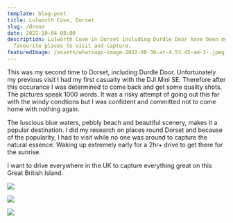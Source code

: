 ```yaml
---
template: blog-post
title: Lulworth Cove, Dorset
slug: /drone
date: 2022-10-04 08:00
description: Lulworth Cove in Dorset including Durdle Door have been my
  favourite places to visit and capture.
featuredImage: /assets/whatsapp-image-2022-08-30-at-4.53.45-am-1-.jpeg
---
```

This was my second time to Dorset, including Durdle Door. Unfortunately my previous visit I had my first casualty with the DJI Mini SE. Therefore after this occurance I was determined to come back and get some quality shots. The pictures speak 1000 words. It was a risky attempt of going out this far with the windy condtions but I was confident and committed not to come home with nothing again.

The luscious blue waters, pebbly beach and beautiful scenery, makes it a popular destination. I did my research on places round Dorset and because of the popularity, I had to visit while no one was around to capture the natural essence. Waking up extremely early for a 2hr+ drive to get there for the sunrise.

I want to drive everywhere in the UK to capture everything great on this Great British Island.

![](/assets/whatsapp-image-2022-08-30-at-4.53.45-am.jpeg)

![](/assets/whatsapp-image-2022-08-30-at-4.53.46-am-1-.jpeg)

![](/assets/whatsapp-image-2022-08-30-at-4.53.46-am.jpeg)